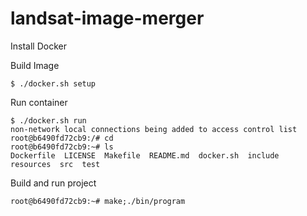 # landsat-image-merger

Install Docker

Build Image 
```
$ ./docker.sh setup
```
Run container
```
$ ./docker.sh run
non-network local connections being added to access control list
root@b6490fd72cb9:/# cd
root@b6490fd72cb9:~# ls
Dockerfile  LICENSE  Makefile  README.md  docker.sh  include  resources  src  test
```
Build and run project
```
root@b6490fd72cb9:~# make;./bin/program
```
